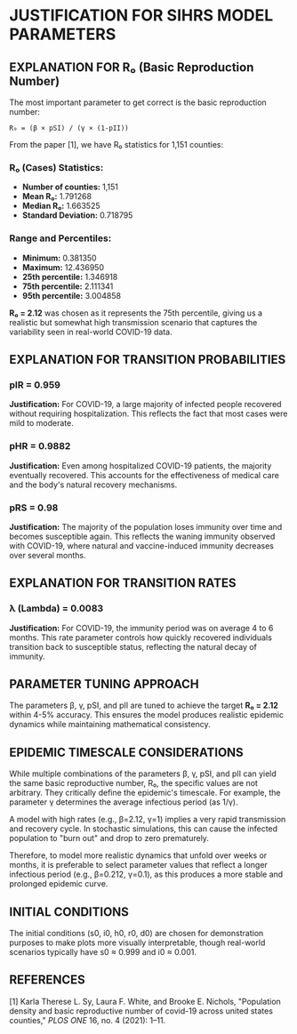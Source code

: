 # JUSTIFICATION FOR SIHRS MODEL PARAMETERS

## EXPLANATION FOR R₀ (Basic Reproduction Number)

The most important parameter to get correct is the basic reproduction number:

```
R₀ = (β × pSI) / (γ × (1-pII))
```

From the paper [1], we have R₀ statistics for 1,151 counties:

### R₀ (Cases) Statistics:
- **Number of counties:** 1,151
- **Mean R₀:** 1.791268
- **Median R₀:** 1.663525
- **Standard Deviation:** 0.718795

### Range and Percentiles:
- **Minimum:** 0.381350
- **Maximum:** 12.436950
- **25th percentile:** 1.346918
- **75th percentile:** 2.111341
- **95th percentile:** 3.004858

**R₀ = 2.12** was chosen as it represents the 75th percentile, giving us a realistic but somewhat high transmission scenario that captures the variability seen in real-world COVID-19 data.

## EXPLANATION FOR TRANSITION PROBABILITIES

### pIR = 0.959
**Justification:** For COVID-19, a large majority of infected people recovered without requiring hospitalization. This reflects the fact that most cases were mild to moderate.

### pHR = 0.9882
**Justification:** Even among hospitalized COVID-19 patients, the majority eventually recovered. This accounts for the effectiveness of medical care and the body's natural recovery mechanisms.

### pRS = 0.98
**Justification:** The majority of the population loses immunity over time and becomes susceptible again. This reflects the waning immunity observed with COVID-19, where natural and vaccine-induced immunity decreases over several months.

## EXPLANATION FOR TRANSITION RATES

### λ (Lambda) = 0.0083
**Justification:** For COVID-19, the immunity period was on average 4 to 6 months. This rate parameter controls how quickly recovered individuals transition back to susceptible status, reflecting the natural decay of immunity.

## PARAMETER TUNING APPROACH

The parameters β, γ, pSI, and pII are tuned to achieve the target **R₀ = 2.12** within 4-5% accuracy. This ensures the model produces realistic epidemic dynamics while maintaining mathematical consistency.

## EPIDEMIC TIMESCALE CONSIDERATIONS

While multiple combinations of the parameters β, γ, pSI, and pII can yield the same basic reproductive number, R₀, the specific values are not arbitrary. They critically define the epidemic's timescale. For example, the parameter γ determines the average infectious period (as 1/γ).

A model with high rates (e.g., β=2.12, γ=1) implies a very rapid transmission and recovery cycle. In stochastic simulations, this can cause the infected population to "burn out" and drop to zero prematurely.

Therefore, to model more realistic dynamics that unfold over weeks or months, it is preferable to select parameter values that reflect a longer infectious period (e.g., β=0.212, γ=0.1), as this produces a more stable and prolonged epidemic curve.

## INITIAL CONDITIONS

The initial conditions (s0, i0, h0, r0, d0) are chosen for demonstration purposes to make plots more visually interpretable, though real-world scenarios typically have s0 ≈ 0.999 and i0 ≈ 0.001.

## REFERENCES

[1] Karla Therese L. Sy, Laura F. White, and Brooke E. Nichols, "Population density and basic reproductive number of covid-19 across united states counties," *PLOS ONE* 16, no. 4 (2021): 1–11.
